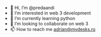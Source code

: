 - 👋 Hi, I’m @predaandi
- 👀 I’m interested in web 3 development
- 🌱 I’m currently learning python
- 💞️ I’m looking to collaborate on web 3
- 📫 How to reach me adrian@mydesks.ro
<!---
predaandi/predaandi is a ✨ special ✨ repository because its `README.md` (this file) appears on your GitHub profile.
You can click the Preview link to take a look at your changes.
--->
